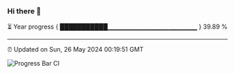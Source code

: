 ### Hi there 👋

⏳ Year progress { ███████████▁▁▁▁▁▁▁▁▁▁▁▁▁▁▁▁▁▁▁ } 39.89 %

---

⏰ Updated on Sun, 26 May 2024 00:19:51 GMT

![Progress Bar CI](https://github.com/liununu/liununu/workflows/Progress%20Bar%20CI/badge.svg)
